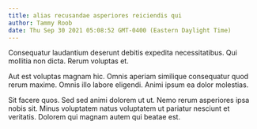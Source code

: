 ```yaml
---
title: alias recusandae asperiores reiciendis qui
author: Tammy Roob
date: Thu Sep 30 2021 05:08:52 GMT-0400 (Eastern Daylight Time)
---
```

Consequatur laudantium deserunt debitis expedita necessitatibus. Qui mollitia non dicta. Rerum voluptas et.

 Aut est voluptas magnam hic. Omnis aperiam similique consequatur quod rerum maxime. Omnis illo labore eligendi. Animi ipsum ea dolor molestias.

 Sit facere quos. Sed sed animi dolorem ut ut. Nemo rerum asperiores ipsa nobis sit. Minus voluptatem natus voluptatem ut pariatur nesciunt et veritatis. Dolorem qui magnam autem qui beatae est.